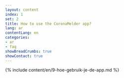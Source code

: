 ```yaml
---
layout: content
index: 1
set: 2
title: How to use the CoronaMelder app?
lang: ar
contentLang: en
categories:
- ar
- faq
showBreadCrumbs: true
showContact: true
---
```

{% include content/en/9-hoe-gebruik-je-de-app.md %}
